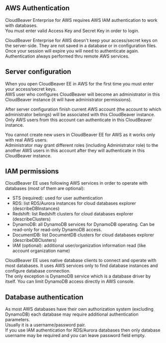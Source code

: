 ## AWS Authentication

CloudBeaver Enterprise for AWS requires AWS IAM authentication to work with databases.  
You must enter valid Access Key and Secret Key in order to login.  

CloudBeaver Enterprise for AWS doesn't keep your access/secret keys on the server-side. They are not saved in a database or in configuration files.  
Once your session will expire you will need to authenticate again. Authentication always performed thru remote AWS services.  

## Server configuration

When you open CloudBeaver EE in AWS for the first time you must enter your access/secret keys.  
AWS user who configures CloudBeaver will become an administrator in this CloudBeaver instance (it will have administrator permissions).  

After server configuration finish current AWS account (the account to which administrator belongs) will be associated with this CloudBeaver instance. Only AWS users from this account can authenticate in this CloudBeaver instance.  

You cannot create new users in CloudBeaver EE for AWS as it works only with real AWS users.  
Administrator may grant different roles (including Administrator role) to the another AWS users in this account after they will authenticate in this CloudBeaver instance.  

## IAM permissions

CloudBeaver EE uses following AWS services in order to operate with databases (most of them are optional):

- STS (required): used for user authentication
- RDS: list RDS/Aurora instances for cloud databases explorer (describeDBInstances)
- Redshift: list Redshift clusters for cloud databases explorer (describeClusters)
- DynamoDB: all DynamoDB services for DynamoDB operating. Can be read-only for read-only DynamoDB access.
- DocumentDB: list DocumentDB clusters for cloud databases explorer (describeDBClusters)
- IAM (optional): additional user/organization information read (like account organization name)

CloudBeaver EE uses native database clients to connect and operate with most databases. It uses AWS services only to find  database instances and configure database connection.  
The only exception is DynamoDB service which is a database driver by itself. You can limit DynamoDB access directly in AWS console.

## Database authentication

As most AWS databases have their own authorization system (excluding DynamoDB) each database may require additional authentication parameters.  
Usually it is a username/password pair.  
If you use IAM authentication for RDS/Aurora databases then only database username may be required and you can leave password field empty.
